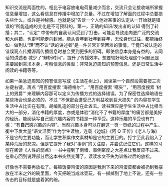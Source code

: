 知识交流是两面性的。相比于电容放电电荷量减少而言，交流只会让接收端所掌握信息量增加，这么看信息在传播中增加了总量。不过在增加了解面的过程中总要损失些什么，或许是神秘感。也就是说“告诉一个人他对某事的认定从一开始就是错误的”所能造成的变化是不可预料的。第一，正确的知识/发出者的认知 得到了转播；其二，“认定” 中带有的自我认同受到了打击，可能会导致走向更广泛的交流和大纠错，也更可能走向封闭。能从青年到壮年到暮年，无论身份过往，都能始终如一做到认“理”而不认“话的讲述者”是一件非常非常困难的事情。毕竟已被认定的错误观点传播源再传播信息时总会受到更多的阻碍。即使信息本身是有益的。认同 话的讲述者 减少了“辨析时间”，提升了传播效率。想要较好地处理这个问题还是需要回到需求本身，考察信息的类型：非常急迫周知的预警信息，还是日常生活中阅读的书籍等等。

如果一条急迫周知的预警信息写成《生活在树上》，阅读第一个自然段需要按三次左键右键，再点 “用百度搜索 ‘海德格尔’”，“用百度搜索 ‘嚆矢’”，“用百度搜索 ‘树上的男爵’” 来理解内容那可以定义为传播方式的选择错误。为了保密性选择暗语在某些场合也是必须的，不过 “不保密会遭受己方利益收到巨大损失” 的内容在学生生活中占比实在有限。胡编乱造的部分在此省去。读书理应是学生生活中占比相当大的一部分，消化书籍的厚度，亦或是体验“消化不了书籍的厚度”的痛苦都是美好的经历。能阅读写自己感兴趣内容的书籍是一种享受。这种乐趣的享受也有门槛：“有**自己**感兴趣的内容”。当然兴趣本身可以在翻这一页一页纸的过程中产生。衡中下发大量“语文活页”作为学生读物，连载《边城》《阿 Q 正传》《老人与海》不是它的主要功能，而让学生积累作文素材却是它的主要目的。打字至此我陷入了某种荒唐的悲凉。但是它提升了我对“事例”的关注度，并尝试记住它们。这样的习惯在阅读《人性的弱点》一书中撞到了南墙，事例密度之大差点让我反应不过来。在重心回到说理部分后这本书突然变薄了，读读水文不失为训练过后的放松。

好像也不需要再放松了。每顿饭要鸡蛋的原因是我剥下来的鸡蛋皮都会被扔到我摆放在半米之外的碗里面，今天把碗当成冰壶玩，有一掷掉到了地上不说，还有一些传击的目标就是盛着粥的碗。
